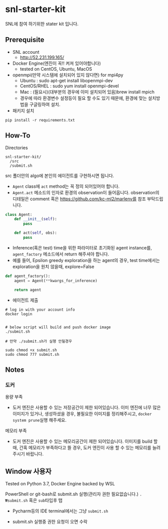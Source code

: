# snl-starter-kit
SNL에 참여 하기위한 stater kit 입니다.

## Prerequisite

* SNL account
   * http://52.231.199.165/
* Docker Engine(엔진이 꼭!! 켜져 있어야합니다)
    * tested on CentOS, Ubuntu, MacOS
* openmpi(만약 시스템에 설치되어 있지 않다면) for mpi4py
    * Ubuntu : sudo apt-get install libopenmpi-dev
    * CentOS/RHEL : sudo yum install openmpi-devel
    * Mac : (필요시)(대부분의 경우에 이미 설치되어 있음)brew install mpich
    * 경우에 따라 환경변수 설정등이 필요 할 수도 있기 때문에, 환경에 맞는 설치방법을 구글링하여 설치.
* 패키지 설치
```
pip install -r requirements.txt
```


## How-To

Directories
```
snl-starter-kit/
  /src
  /submit.sh
```

src 폴더안의 algo에 본인의 에이전트를 구현하시면 됩니다.

* `Agent` class에 `act` method는 꼭 정의 되어있어야 합니다.
*  `Agent.act` 메소드의 인자로 환경의 observation이 들어옵니다. observation의 디테일은 comment 혹은 https://github.com/kc-ml2/marlenv를 참조 부탁드립니다.  
```python
class Agent:
    def __init__(self):
        pass

    def act(self, obs):
        pass
```

* Inference(혹은 test) time을 위한 파라미터로 초기화된 agent instance를, `agent_factory` 메소드에서 return 해주셔야 합니다.
* 예를 들어, Epsilon greedy exploration을 하는 agent의 경우, test time에서는 exploration을 원치 않을때, explore=False
```python
def agent_factory():
    agent = Agent(**kwargs_for_inference)

    return agent
```

* 에이전트 제출
```shell
# log in with your account info
docker login


# below script will build and push docker image
./submit.sh

# 만약 ./submit.sh가 실행 안될경우

sudo chmod +x submit.sh
sudo chmod 777 submit.sh
```

## Notes
### 도커
용량 부족
* 도커 엔진은 사용할 수 있는 저장공간이 제한 되어있습니다. 이미 엔진에 너무 많은 이미지가 있거나, 생성하셨을 경우, 불필요한 이미지를 정리해주시고, `docker system prune`실행 해주세요.

메모리 부족
* 도커 엔진은 사용할 수 있는 메모리공간이 제한 되어있습니다. 이미지를 build 할 때, 간혹 메모리가 부족하다고 뜰 경우, 도커 엔진이 사용 할 수 있는 메모리를 늘려 주시기 바랍니다.

## Window 사용자

Tested on Python 3.7, Docker Engine backed by WSL

PowerShell or git-bash로 submit.sh 실행(관리자 권한 필요없습니다.)
`.₩submit.sh` 혹은 `sub`타입후 탭

* Pycharm등의 IDE terminal에서는 그냥 `submit.sh`

* submit.sh 실행중 권한 요청이 오면 수락
